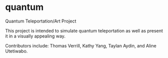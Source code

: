 # quantum
Quantum Teleportation/Art Project

This project is intended to simulate quantum teleportation as well as present it in a visually appealing way. 

Contributors include: Thomas Verrill, Kathy Yang, Taylan Aydin, and Aline Utetiwabo.
